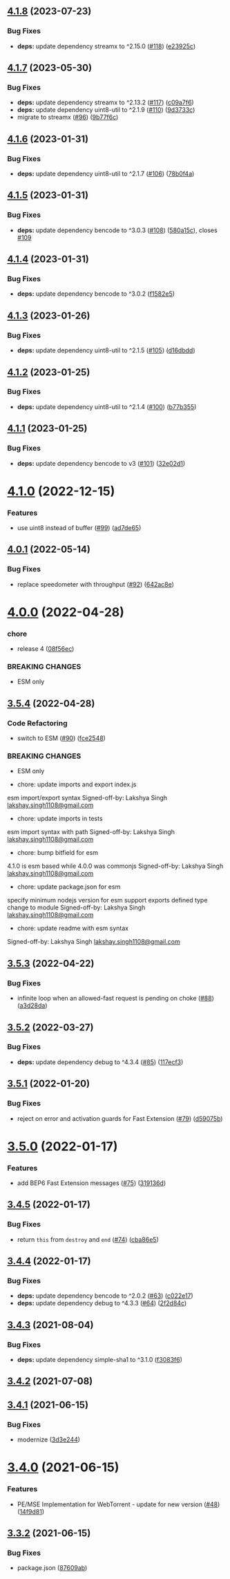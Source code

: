 ## [4.1.8](https://github.com/webtorrent/bittorrent-protocol/compare/v4.1.7...v4.1.8) (2023-07-23)


### Bug Fixes

* **deps:** update dependency streamx to ^2.15.0 ([#118](https://github.com/webtorrent/bittorrent-protocol/issues/118)) ([e23925c](https://github.com/webtorrent/bittorrent-protocol/commit/e23925c9b615724c3db816aee6effb626ea01bf6))

## [4.1.7](https://github.com/webtorrent/bittorrent-protocol/compare/v4.1.6...v4.1.7) (2023-05-30)


### Bug Fixes

* **deps:** update dependency streamx to ^2.13.2 ([#117](https://github.com/webtorrent/bittorrent-protocol/issues/117)) ([c09a7f6](https://github.com/webtorrent/bittorrent-protocol/commit/c09a7f6b6a61cc979f09934712eafdb4f4019edd))
* **deps:** update dependency uint8-util to ^2.1.9 ([#110](https://github.com/webtorrent/bittorrent-protocol/issues/110)) ([9d3733c](https://github.com/webtorrent/bittorrent-protocol/commit/9d3733c329f3d3bbf3e957335bae0c24ae88b49f))
* migrate to streamx ([#96](https://github.com/webtorrent/bittorrent-protocol/issues/96)) ([9b77f6c](https://github.com/webtorrent/bittorrent-protocol/commit/9b77f6c1f5c27092e4e656fc448e79f295b9cb30))

## [4.1.6](https://github.com/webtorrent/bittorrent-protocol/compare/v4.1.5...v4.1.6) (2023-01-31)


### Bug Fixes

* **deps:** update dependency uint8-util to ^2.1.7 ([#106](https://github.com/webtorrent/bittorrent-protocol/issues/106)) ([78b0f4a](https://github.com/webtorrent/bittorrent-protocol/commit/78b0f4af8753bba4bb46cf812c96f2c2bd013365))

## [4.1.5](https://github.com/webtorrent/bittorrent-protocol/compare/v4.1.4...v4.1.5) (2023-01-31)


### Bug Fixes

* **deps:** update dependency bencode to ^3.0.3 ([#108](https://github.com/webtorrent/bittorrent-protocol/issues/108)) ([580a15c](https://github.com/webtorrent/bittorrent-protocol/commit/580a15c1a53f9f7b3e8f9a04e3e176072d549323)), closes [#109](https://github.com/webtorrent/bittorrent-protocol/issues/109)

## [4.1.4](https://github.com/webtorrent/bittorrent-protocol/compare/v4.1.3...v4.1.4) (2023-01-31)


### Bug Fixes

* **deps:** update dependency bencode to ^3.0.2 ([f1582e5](https://github.com/webtorrent/bittorrent-protocol/commit/f1582e56c342e4a75c9ba134b3ecd53affaab77b))

## [4.1.3](https://github.com/webtorrent/bittorrent-protocol/compare/v4.1.2...v4.1.3) (2023-01-26)


### Bug Fixes

* **deps:** update dependency uint8-util to ^2.1.5 ([#105](https://github.com/webtorrent/bittorrent-protocol/issues/105)) ([d16dbdd](https://github.com/webtorrent/bittorrent-protocol/commit/d16dbdd5536e61e5d2cd045286e44fbcdd9064e2))

## [4.1.2](https://github.com/webtorrent/bittorrent-protocol/compare/v4.1.1...v4.1.2) (2023-01-25)


### Bug Fixes

* **deps:** update dependency uint8-util to ^2.1.4 ([#100](https://github.com/webtorrent/bittorrent-protocol/issues/100)) ([b77b355](https://github.com/webtorrent/bittorrent-protocol/commit/b77b3555a4dc98dc41025d35420a0f0661cf574c))

## [4.1.1](https://github.com/webtorrent/bittorrent-protocol/compare/v4.1.0...v4.1.1) (2023-01-25)


### Bug Fixes

* **deps:** update dependency bencode to v3 ([#101](https://github.com/webtorrent/bittorrent-protocol/issues/101)) ([32e02d1](https://github.com/webtorrent/bittorrent-protocol/commit/32e02d14b533c77891b429a1d52135ade47dada8))

# [4.1.0](https://github.com/webtorrent/bittorrent-protocol/compare/v4.0.1...v4.1.0) (2022-12-15)


### Features

* use uint8 instead of buffer ([#99](https://github.com/webtorrent/bittorrent-protocol/issues/99)) ([ad7de65](https://github.com/webtorrent/bittorrent-protocol/commit/ad7de65366fb5c89813a18356422f365bec0da50))

## [4.0.1](https://github.com/webtorrent/bittorrent-protocol/compare/v4.0.0...v4.0.1) (2022-05-14)


### Bug Fixes

* replace speedometer with throughput ([#92](https://github.com/webtorrent/bittorrent-protocol/issues/92)) ([642ac8e](https://github.com/webtorrent/bittorrent-protocol/commit/642ac8e5e2823a7bf3be740246f9f15cf13f17d2))

# [4.0.0](https://github.com/webtorrent/bittorrent-protocol/compare/v3.5.4...v4.0.0) (2022-04-28)


### chore

* release 4 ([08f56ec](https://github.com/webtorrent/bittorrent-protocol/commit/08f56ec8323a4a51922192b98da2c76bb041f0c8))


### BREAKING CHANGES

* ESM only

## [3.5.4](https://github.com/webtorrent/bittorrent-protocol/compare/v3.5.3...v3.5.4) (2022-04-28)


### Code Refactoring

* switch to ESM ([#90](https://github.com/webtorrent/bittorrent-protocol/issues/90)) ([fce2548](https://github.com/webtorrent/bittorrent-protocol/commit/fce254818590b307afb45a3fdaa8e4dc904305ce))


### BREAKING CHANGES

* ESM only

* chore: update imports and export index.js

esm import/export syntax
Signed-off-by: Lakshya Singh <lakshay.singh1108@gmail.com>

* chore: update imports in tests

esm import syntax with path
Signed-off-by: Lakshya Singh <lakshay.singh1108@gmail.com>

* chore: bump bitfield for esm

4.1.0 is esm based while 4.0.0 was commonjs
Signed-off-by: Lakshya Singh <lakshay.singh1108@gmail.com>

* chore: update package.json for esm

specify minimum nodejs version for esm support
exports defined
type change to module
Signed-off-by: Lakshya Singh <lakshay.singh1108@gmail.com>

* chore: update readme with esm syntax

Signed-off-by: Lakshya Singh <lakshay.singh1108@gmail.com>

## [3.5.3](https://github.com/webtorrent/bittorrent-protocol/compare/v3.5.2...v3.5.3) (2022-04-22)


### Bug Fixes

* infinite loop when an allowed-fast request is pending on choke ([#88](https://github.com/webtorrent/bittorrent-protocol/issues/88)) ([a3d28da](https://github.com/webtorrent/bittorrent-protocol/commit/a3d28dac8bcf05af5dd12fe82dfbc7abeed4c55a))

## [3.5.2](https://github.com/webtorrent/bittorrent-protocol/compare/v3.5.1...v3.5.2) (2022-03-27)


### Bug Fixes

* **deps:** update dependency debug to ^4.3.4 ([#85](https://github.com/webtorrent/bittorrent-protocol/issues/85)) ([117ecf3](https://github.com/webtorrent/bittorrent-protocol/commit/117ecf325714142f7643d8cedf434bc58faabb96))

## [3.5.1](https://github.com/webtorrent/bittorrent-protocol/compare/v3.5.0...v3.5.1) (2022-01-20)


### Bug Fixes

* reject on error and activation guards for Fast Extension ([#79](https://github.com/webtorrent/bittorrent-protocol/issues/79)) ([d59075b](https://github.com/webtorrent/bittorrent-protocol/commit/d59075bbb13a3c1ef6baaa64601bf8d2f950bbc2))

# [3.5.0](https://github.com/webtorrent/bittorrent-protocol/compare/v3.4.5...v3.5.0) (2022-01-17)


### Features

* add BEP6 Fast Extension messages ([#75](https://github.com/webtorrent/bittorrent-protocol/issues/75)) ([319136d](https://github.com/webtorrent/bittorrent-protocol/commit/319136d7146135abfb25deade4ae5693d309e79f))

## [3.4.5](https://github.com/webtorrent/bittorrent-protocol/compare/v3.4.4...v3.4.5) (2022-01-17)


### Bug Fixes

* return `this` from `destroy` and `end` ([#74](https://github.com/webtorrent/bittorrent-protocol/issues/74)) ([cba86e5](https://github.com/webtorrent/bittorrent-protocol/commit/cba86e5aff9492b45279cd6ded77e1af3db2c6b5))

## [3.4.4](https://github.com/webtorrent/bittorrent-protocol/compare/v3.4.3...v3.4.4) (2022-01-17)


### Bug Fixes

* **deps:** update dependency bencode to ^2.0.2 ([#63](https://github.com/webtorrent/bittorrent-protocol/issues/63)) ([c022e17](https://github.com/webtorrent/bittorrent-protocol/commit/c022e17efe9d28aaf0c25a087abe75fe27549742))
* **deps:** update dependency debug to ^4.3.3 ([#64](https://github.com/webtorrent/bittorrent-protocol/issues/64)) ([2f2d84c](https://github.com/webtorrent/bittorrent-protocol/commit/2f2d84c7d88b296c98b784da9dca570045630d55))

## [3.4.3](https://github.com/webtorrent/bittorrent-protocol/compare/v3.4.2...v3.4.3) (2021-08-04)


### Bug Fixes

* **deps:** update dependency simple-sha1 to ^3.1.0 ([f3083f6](https://github.com/webtorrent/bittorrent-protocol/commit/f3083f687bf15d351654b2b4a44b3eab6b47188c))

## [3.4.2](https://github.com/webtorrent/bittorrent-protocol/compare/v3.4.1...v3.4.2) (2021-07-08)

## [3.4.1](https://github.com/webtorrent/bittorrent-protocol/compare/v3.4.0...v3.4.1) (2021-06-15)


### Bug Fixes

* modernize ([3d3e244](https://github.com/webtorrent/bittorrent-protocol/commit/3d3e244319036583230d64824ce1388287233e02))

# [3.4.0](https://github.com/webtorrent/bittorrent-protocol/compare/v3.3.2...v3.4.0) (2021-06-15)


### Features

* PE/MSE Implementation for WebTorrent - update for new version ([#48](https://github.com/webtorrent/bittorrent-protocol/issues/48)) ([14f9d81](https://github.com/webtorrent/bittorrent-protocol/commit/14f9d81d07a0d49e4b9460c5392b88bdf0f7bf00))

## [3.3.2](https://github.com/webtorrent/bittorrent-protocol/compare/v3.3.1...v3.3.2) (2021-06-15)


### Bug Fixes

* package.json ([87609ab](https://github.com/webtorrent/bittorrent-protocol/commit/87609abdf8223d4957d9f8c4dd5f06978092a68c))
